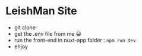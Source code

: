 # LeishMan Site
- git clone
- get the .env file from me 😀
- run the front-end in nuxt-app folder : `npm run dev`
- enjoy
